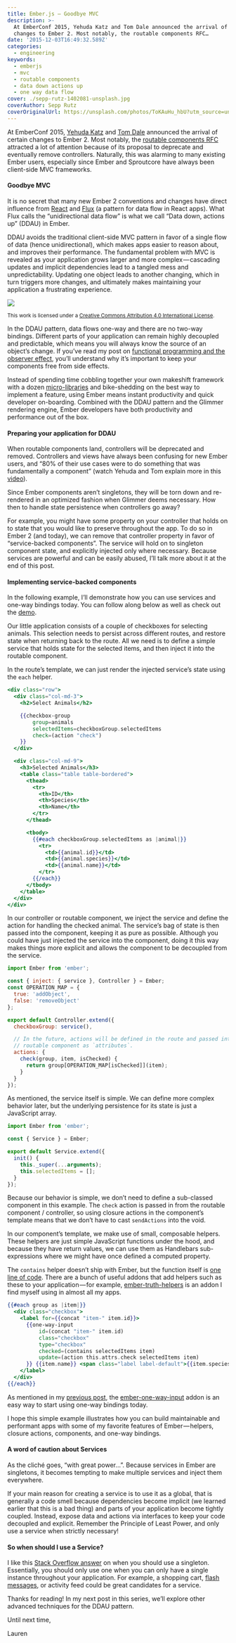```yaml
---
title: Ember.js — Goodbye MVC
description: >-
  At EmberConf 2015, Yehuda Katz and Tom Dale announced the arrival of certain
  changes to Ember 2. Most notably, the routable components RFC…
date: '2015-12-03T16:49:32.589Z'
categories:
  - engineering
keywords:
  - emberjs
  - mvc
  - routable components
  - data down actions up
  - one way data flow
cover: ./sepp-rutz-1402081-unsplash.jpg
coverAuthor: Sepp Rutz
coverOriginalUrl: https://unsplash.com/photos/ToKAuHu_hbU?utm_source=unsplash&utm_medium=referral&utm_content=creditCopyText
---
```


At EmberConf 2015, [Yehuda Katz](https://twitter.com/wycats) and [Tom Dale](https://twitter.com/tomdale) announced the arrival of certain changes to Ember 2. Most notably, the [routable components RFC](https://github.com/emberjs/rfcs/pull/38) attracted a lot of attention because of its proposal to deprecate and eventually remove controllers. Naturally, this was alarming to many existing Ember users, especially since Ember and Sproutcore have always been client-side MVC frameworks.

#### Goodbye MVC

It is no secret that many new Ember 2 conventions and changes have direct influence from [React](https://facebook.github.io/react/) and [Flux](https://facebook.github.io/flux/docs/overview.html#content) (a pattern for data flow in React apps). What Flux calls the “unidirectional data flow” is what we call “Data down, actions up” (DDAU) in Ember.

DDAU avoids the traditional client-side MVC pattern in favor of a single flow of data (hence unidirectional), which makes apps easier to reason about, and improves their performance. The fundamental problem with MVC is revealed as your application grows larger and more complex — cascading updates and implicit dependencies lead to a tangled mess and unpredictability. Updating one object leads to another changing, which in turn triggers more changes, and ultimately makes maintaining your application a frustrating experience.

![](https://cdn-images-1.medium.com/max/1000/1*MjgBefc-yauK1zWrtCX1Bg.png)

<small>This work is licensed under a [Creative Commons Attribution 4.0 International License](http://creativecommons.org/licenses/by/4.0/).</small>

In the DDAU pattern, data flows one-way and there are no two-way bindings. Different parts of your application can remain highly decoupled and predictable, which means you will always know the source of an object’s change. If you’ve read my post on [functional programming and the observer effect](https://medium.com/the-ember-way/ember-js-functional-programming-and-the-observer-effect-48901c3b84d7#.1205bzvwx), you’ll understand why it’s important to keep your components free from side effects.

Instead of spending time cobbling together your own makeshift framework with a dozen [micro-libraries](https://www.reddit.com/r/javascript/comments/3v43qf/im_a_web_developer_who_uses_jquery_to_write_a/cxkl9d1) and bike-shedding on the best way to implement a feature, using Ember means instant productivity and quick developer on-boarding. Combined with the DDAU pattern and the Glimmer rendering engine, Ember developers have both productivity and performance out of the box.

#### Preparing your application for DDAU

When routable components land, controllers will be deprecated and removed. Controllers and views have always been confusing for new Ember users, and “80% of their use cases were to do something that was fundamentally a component” (watch Yehuda and Tom explain more in this [video](https://www.youtube.com/watch?v=QgycDZjOnIg)).

Since Ember components aren’t singletons, they will be torn down and re-rendered in an optimized fashion when Glimmer deems necessary. How then to handle state persistence when controllers go away?

For example, you might have some property on your controller that holds on to state that you would like to preserve throughout the app. To do so in Ember 2 (and today), we can remove that controller property in favor of “service-backed components”. The service will hold on to singleton component state, and explicitly injected only where necessary. Because services are powerful and can be easily abused, I’ll talk more about it at the end of this post.

#### Implementing service-backed components

In the following example, I’ll demonstrate how you can use services and one-way bindings today. You can follow along below as well as check out the [demo](https://poteto.github.io/component-best-practices/#/service-backed).

Our little application consists of a couple of checkboxes for selecting animals. This selection needs to persist across different routes, and restore state when returning back to the route. All we need is to define a simple service that holds state for the selected items, and then inject it into the routable component.

In the route’s template, we can just render the injected service’s state using the `each` helper.

```handlebars:title=animals/index.hbs
<div class="row">
  <div class="col-md-3">
    <h2>Select Animals</h2>

    {{checkbox-group
        group=animals
        selectedItems=checkboxGroup.selectedItems
        check=(action "check")
    }}
  </div>

  <div class="col-md-9">
    <h3>Selected Animals</h3>
    <table class="table table-bordered">
      <thead>
        <tr>
          <th>ID</th>
          <th>Species</th>
          <th>Name</th>
        </tr>
      </thead>

      <tbody>
        {{#each checkboxGroup.selectedItems as |animal|}}
          <tr>
            <td>{{animal.id}}</td>
            <td>{{animal.species}}</td>
            <td>{{animal.name}}</td>
          </tr>
        {{/each}}
      </tbody>
    </table>
  </div>
</div>
```

In our controller or routable component, we inject the service and define the action for handling the checked animal. The service’s bag of state is then passed into the component, keeping it as pure as possible. Although you could have just injected the service into the component, doing it this way makes things more explicit and allows the component to be decoupled from the service.

```js:title=animals/controller.js
import Ember from 'ember';

const { inject: { service }, Controller } = Ember;
const OPERATION_MAP = {
  true: 'addObject',
  false: 'removeObject'
};

export default Controller.extend({
  checkboxGroup: service(),

  // In the future, actions will be defined in the route and passed into the
  // routable component as `attributes`.
  actions: {
    check(group, item, isChecked) {
      return group[OPERATION_MAP[isChecked]](item);
    }
  }
});
```

As mentioned, the service itself is simple. We can define more complex behavior later, but the underlying persistence for its state is just a JavaScript array.

```js:title=checkbox-group/service.js
import Ember from 'ember';

const { Service } = Ember;

export default Service.extend({
  init() {
    this._super(...arguments);
    this.selectedItems = [];
  }
});
```

Because our behavior is simple, we don’t need to define a sub-classed component in this example. The `check` action is passed in from the routable component / controller, so using closure actions in the component’s template means that we don’t have to cast `sendActions` into the void.

In our component’s template, we make use of small, composable helpers. These helpers are just simple JavaScript functions under the hood, and because they have return values, we can use them as Handlebars sub-expressions where we might have once defined a computed property.

The `contains` helper doesn’t ship with Ember, but the function itself is [one line of code](https://github.com/poteto/component-best-practices/blob/master/app%2Fhelpers%2Fcontains.js?ts=2). There are a bunch of useful addons that add helpers such as these to your application — for example, [ember-truth-helpers](https://www.npmjs.com/package/ember-truth-helpers) is an addon I find myself using in almost all my apps.

```handlebars:title=checkbox-group/template.hbs
{{#each group as |item|}}
  <div class="checkbox">
    <label for={{concat "item-" item.id}}>
      {{one-way-input
          id=(concat "item-" item.id)
          class="checkbox"
          type="checkbox"
          checked=(contains selectedItems item)
          update=(action this.attrs.check selectedItems item)
      }} {{item.name}} <span class="label label-default">{{item.species}}</span>
    </label>
  </div>
{{/each}}
```

As mentioned in my [previous post](https://medium.com/the-ember-way/ember-js-functional-programming-and-the-observer-effect-48901c3b84d7#.1205bzvwx), the [ember-one-way-input](https://github.com/dockyard/ember-one-way-input) addon is an easy way to start using one-way bindings today.

I hope this simple example illustrates how you can build maintainable and performant apps with some of my favorite features of Ember — helpers, closure actions, components, and one-way bindings.

#### A word of caution about Services

As the cliché goes, “with great power…”. Because services in Ember are singletons, it becomes tempting to make multiple services and inject them everywhere.

If your main reason for creating a service is to use it as a global, that is generally a code smell because dependencies become implicit (we learned earlier that this is a bad thing) and parts of your application become tightly coupled. Instead, expose data and actions via interfaces to keep your code decoupled and explicit. Remember the Principle of Least Power, and only use a service when strictly necessary!

#### So when should I use a Service?

I like this [Stack Overflow answer](http://stackoverflow.com/a/142450/4259952) on when you should use a singleton. Essentially, you should only use one when you can only have a single instance throughout your application. For example, a shopping cart, [flash messages](https://github.com/poteto/ember-cli-flash), or activity feed could be great candidates for a service.

Thanks for reading! In my next post in this series, we’ll explore other advanced techniques for the DDAU pattern.

Until next time,

Lauren